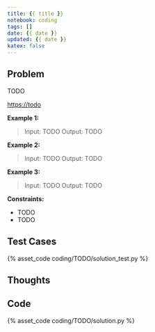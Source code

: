 ```yaml
---
title: {{ title }}
notebook: coding
tags: []
date: {{ date }}
updated: {{ date }}
katex: false
---
```

## Problem

TODO

<https://todo>

**Example 1:**

> Input: TODO
> Output: TODO

**Example 2:**

> Input: TODO
> Output: TODO

**Example 3:**

> Input: TODO
> Output: TODO

**Constraints:**

- TODO
- TODO

## Test Cases

{% asset_code coding/TODO/solution_test.py %}

## Thoughts

## Code

{% asset_code coding/TODO/solution.py %}
